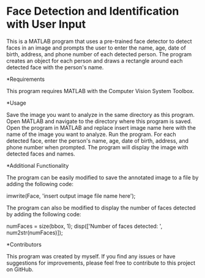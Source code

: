 # Face Detection and Identification with User Input
This is a MATLAB program that uses a pre-trained face detector to detect faces in an image and prompts the user to enter the name, age, date of birth, address, and phone number of each detected person. The program creates an object for each person and draws a rectangle around each detected face with the person's name.

*Requirements

This program requires MATLAB with the Computer Vision System Toolbox.

*Usage

Save the image you want to analyze in the same directory as this program.
Open MATLAB and navigate to the directory where this program is saved.
Open the program in MATLAB and replace insert image name here with the name of the image you want to analyze.
Run the program.
For each detected face, enter the person's name, age, date of birth, address, and phone number when prompted.
The program will display the image with detected faces and names.

*Additional Functionality

The program can be easily modified to save the annotated image to a file by adding the following code:

imwrite(Face, 'insert output image file name here');

The program can also be modified to display the number of faces detected by adding the following code:

numFaces = size(bbox, 1);
disp(['Number of faces detected: ', num2str(numFaces)]);


*Contributors

This program was created by myself. If you find any issues or have suggestions for improvements, please feel free to contribute to this project on GitHub.
